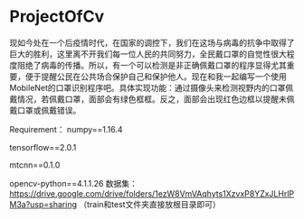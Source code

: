 # ProjectOfCv
  现如今处在一个后疫情时代，在国家的调控下，我们在这场与病毒的抗争中取得了巨大的胜利，这里离不开我们每一位人民的共同努力，全民戴口罩的自觉性很大程度阻绝了病毒的传播。所以，有一个可以检测是非正确佩戴口罩的程序显得尤其重要，便于提醒公民在公共场合保护自己和保护他人。现在和我一起编写一个使用MobileNet的口罩识别程序吧。具体实现功能：通过摄像头来检测视野内的口罩佩戴情况，若佩戴口罩，面部会有绿色框框。反之，面部会出现红色边框以提醒未佩戴口罩或佩戴错误。
  
  
Requirement：
  numpy==1.16.4
  
  tensorflow==2.0.1
  
  mtcnn==0.1.0
  
  opencv-python==4.1.1.26
数据集：https://drive.google.com/drive/folders/1ezW8VmVAqhyts1XzvxP8YZxJLHrlPM3a?usp=sharing
（train和test文件夹直接放根目录即可）
